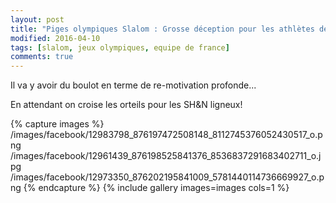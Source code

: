 ```yaml
---
layout: post
title: "Piges olympiques Slalom : Grosse déception pour les athlètes de la team H&N"
modified: 2016-04-10
tags: [slalom, jeux olympiques, equipe de france]
comments: true
---
```


Il va y avoir du boulot en terme de re-motivation profonde...

En attendant on croise les orteils pour les SH&N ligneux!

{% capture images %}
/images/facebook/12983798_876197472508148_8112745376052430517_o.png
/images/facebook/12961439_876198525841376_8536837291683402711_o.jpg
/images/facebook/12973350_876202195841009_5781440114736669927_o.png
{% endcapture %}
{% include gallery images=images cols=1 %}
